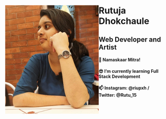   <div>
   <img align="left" src="https://github.com/Rutu2k/Rutu2k/blob/master/rutu.jpeg" width="300" height="350">
   <h1 ><strong>Rutuja Dhokchaule</strong></h1>
   <h2 >Web Developer and Artist</h2>
   <h4> 🙏 Namaskaar Mitra!</h4>
   <h4>😎 I’m currently learning Full Stack Development</h4>
   <h4>📫 Instagram: @riupxh / Twitter: @Rutu_15</h4>
  </div>
<!--
**Rutu2k/Rutu2k** is a ✨ _special_ ✨ repository because its `README.md` (this file) appears on your GitHub profile.-->

